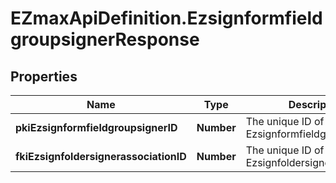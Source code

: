 # EZmaxApiDefinition.EzsignformfieldgroupsignerResponse

## Properties

Name | Type | Description | Notes
------------ | ------------- | ------------- | -------------
**pkiEzsignformfieldgroupsignerID** | **Number** | The unique ID of the Ezsignformfieldgroupsigner | 
**fkiEzsignfoldersignerassociationID** | **Number** | The unique ID of the Ezsignfoldersignerassociation | 



